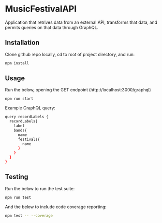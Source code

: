 # MusicFestivalAPI
Application that retrives data from an external API, transforms that data, and permits queries on that data through GraphQL. 


## Installation

Clone github repo locally, cd to root of project directory, and run:

```bash
npm install
```

## Usage
  
Run the below, opening the GET endpoint (http://localhost:3000/graphql)

```bash
npm run start
```
  
Example GraphQL query:  
  
```bash
query recordLabels {  
  recordLabels{  
    label  
    bands{  
      name  
      festivals{  
        name  
      }     
    }  
  }  
}  
```

## Testing

Run the below to run the test suite:  
  
```bash
npm run test
```
  
And the below to include code coverage reporting:  
  
```bash
npm test -- --coverage
```
